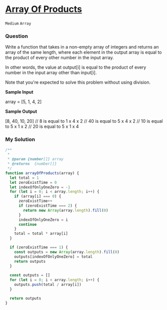 # [Array Of Products](https://www.algoexpert.io/questions/array-of-products)

`Medium` `Array`

### Question
Write a function that takes in a non-empty array of integers and returns an array of the same length, where each element in the output array is equal to the product of every other number in the input array.

In other words, the value at output[i] is equal to the product of every number in the input array other than input[i].

Note that you're expected to solve this problem without using division.

**Sample Input**

array = [5, 1, 4, 2]

**Sample Output**

[8, 40, 10, 20]
// 8 is equal to 1 x 4 x 2
// 40 is equal to 5 x 4 x 2
// 10 is equal to 5 x 1 x 2
// 20 is equal to 5 x 1 x 4

### My Solution
```js
/**
 * 
 * @param {number[]} array 
 * @returns  {number[]}
 */
function arrayOfProducts(array) {
  let total = 1
  let zeroExistTime = 0
  let indexOfOnlyOneZero = -1
  for (let i = 0; i < array.length; i++) {
    if (array[i] === 0) {
      zeroExistTime++
      if (zeroExistTime === 2) {
        return new Array(array.length).fill(0)
      }
      indexOfOnlyOneZero = i
      continue
    }
    total = total * array[i]
  }

  if (zeroExistTime === 1) {
    const outputs = new Array(array.length).fill(0)
    outputs[indexOfOnlyOneZero] = total
    return outputs
  }
  
  const outputs = []
  for (let i = 0; i < array.length; i++) {
    outputs.push(total / array[i])
  }

  return outputs
}
```
